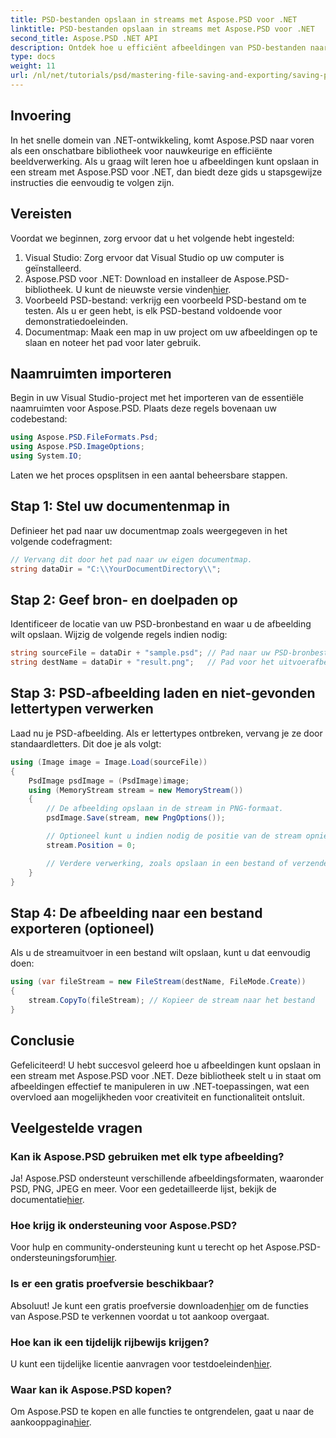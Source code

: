 ```yaml
---
title: PSD-bestanden opslaan in streams met Aspose.PSD voor .NET
linktitle: PSD-bestanden opslaan in streams met Aspose.PSD voor .NET
second_title: Aspose.PSD .NET API
description: Ontdek hoe u efficiënt afbeeldingen van PSD-bestanden naar streams kunt opslaan met Aspose.PSD voor .NET. Deze uitgebreide stapsgewijze handleiding behandelt vereisten, codes en technieken.
type: docs
weight: 11
url: /nl/net/tutorials/psd/mastering-file-saving-and-exporting/saving-psd-files-to-streams/
---
```

## Invoering

In het snelle domein van .NET-ontwikkeling, komt Aspose.PSD naar voren als een onschatbare bibliotheek voor nauwkeurige en efficiënte beeldverwerking. Als u graag wilt leren hoe u afbeeldingen kunt opslaan in een stream met Aspose.PSD voor .NET, dan biedt deze gids u stapsgewijze instructies die eenvoudig te volgen zijn.

## Vereisten

Voordat we beginnen, zorg ervoor dat u het volgende hebt ingesteld:

1. Visual Studio: Zorg ervoor dat Visual Studio op uw computer is geïnstalleerd.
2.  Aspose.PSD voor .NET: Download en installeer de Aspose.PSD-bibliotheek. U kunt de nieuwste versie vinden[hier](https://releases.aspose.com/psd/net/).
3. Voorbeeld PSD-bestand: verkrijg een voorbeeld PSD-bestand om te testen. Als u er geen hebt, is elk PSD-bestand voldoende voor demonstratiedoeleinden.
4. Documentmap: Maak een map in uw project om uw afbeeldingen op te slaan en noteer het pad voor later gebruik.

## Naamruimten importeren

Begin in uw Visual Studio-project met het importeren van de essentiële naamruimten voor Aspose.PSD. Plaats deze regels bovenaan uw codebestand:

```csharp
using Aspose.PSD.FileFormats.Psd;
using Aspose.PSD.ImageOptions;
using System.IO;
```

Laten we het proces opsplitsen in een aantal beheersbare stappen.

## Stap 1: Stel uw documentenmap in

Definieer het pad naar uw documentmap zoals weergegeven in het volgende codefragment:

```csharp
// Vervang dit door het pad naar uw eigen documentmap.
string dataDir = "C:\\YourDocumentDirectory\\";
```

## Stap 2: Geef bron- en doelpaden op

Identificeer de locatie van uw PSD-bronbestand en waar u de afbeelding wilt opslaan. Wijzig de volgende regels indien nodig:

```csharp
string sourceFile = dataDir + "sample.psd"; // Pad naar uw PSD-bronbestand
string destName = dataDir + "result.png";   // Pad voor het uitvoerafbeeldingsbestand
```

## Stap 3: PSD-afbeelding laden en niet-gevonden lettertypen verwerken

Laad nu je PSD-afbeelding. Als er lettertypes ontbreken, vervang je ze door standaardletters. Dit doe je als volgt:

```csharp
using (Image image = Image.Load(sourceFile))
{
    PsdImage psdImage = (PsdImage)image;
    using (MemoryStream stream = new MemoryStream())
    {
        // De afbeelding opslaan in de stream in PNG-formaat.
        psdImage.Save(stream, new PngOptions());

        // Optioneel kunt u indien nodig de positie van de stream opnieuw instellen
        stream.Position = 0;

        // Verdere verwerking, zoals opslaan in een bestand of verzenden via een netwerk, kan hier plaatsvinden.
    }
}
```

## Stap 4: De afbeelding naar een bestand exporteren (optioneel)

Als u de streamuitvoer in een bestand wilt opslaan, kunt u dat eenvoudig doen:

```csharp
using (var fileStream = new FileStream(destName, FileMode.Create))
{
    stream.CopyTo(fileStream); // Kopieer de stream naar het bestand
}
```

## Conclusie

Gefeliciteerd! U hebt succesvol geleerd hoe u afbeeldingen kunt opslaan in een stream met Aspose.PSD voor .NET. Deze bibliotheek stelt u in staat om afbeeldingen effectief te manipuleren in uw .NET-toepassingen, wat een overvloed aan mogelijkheden voor creativiteit en functionaliteit ontsluit.

## Veelgestelde vragen

### Kan ik Aspose.PSD gebruiken met elk type afbeelding?
 Ja! Aspose.PSD ondersteunt verschillende afbeeldingsformaten, waaronder PSD, PNG, JPEG en meer. Voor een gedetailleerde lijst, bekijk de documentatie[hier](https://reference.aspose.com/psd/net/).

### Hoe krijg ik ondersteuning voor Aspose.PSD?
 Voor hulp en community-ondersteuning kunt u terecht op het Aspose.PSD-ondersteuningsforum[hier](https://forum.aspose.com/c/psd/34).

### Is er een gratis proefversie beschikbaar?
 Absoluut! Je kunt een gratis proefversie downloaden[hier](https://releases.aspose.com/) om de functies van Aspose.PSD te verkennen voordat u tot aankoop overgaat.

### Hoe kan ik een tijdelijk rijbewijs krijgen?
 U kunt een tijdelijke licentie aanvragen voor testdoeleinden[hier](https://purchase.conholdate.com/temporary-license/).

### Waar kan ik Aspose.PSD kopen?
 Om Aspose.PSD te kopen en alle functies te ontgrendelen, gaat u naar de aankooppagina[hier](https://purchase.conholdate.com/buy).